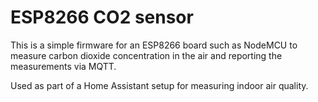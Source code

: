 # ESP8266 CO2 sensor

This is a simple firmware for an ESP8266 board such as NodeMCU to measure carbon
dioxide concentration in the air and reporting the measurements via MQTT.

Used as part of a Home Assistant setup for measuring indoor air quality.

